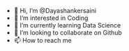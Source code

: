 - 👋 Hi, I’m @Dayashankersaini
- 👀 I’m interested in Coding
- 🌱 I’m currently learning Data Science
- 💞️ I’m looking to collaborate on Github
- 📫 How to reach me 

<!---
Dayashankersaini/Dayashankersaini is a ✨ special ✨ repository because its `README.md` (this file) appears on your GitHub profile.
You can click the Preview link to take a look at your changes.
--->
